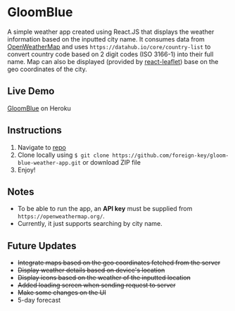 # GloomBlue
A simple weather app created using React.JS that displays the weather information based on the inputted city name. It consumes data from [OpenWeatherMap](https://openweathermap.org/) and uses `https://datahub.io/core/country-list` to convert country code based on 2 digit codes (ISO 3166-1) into their full name. Map can also be displayed (provided by [react-leaflet](https://react-leaflet.js.org/)) base on the geo coordinates of the city.

## Live Demo
[GloomBlue](https://gloom-blue-weather-app.herokuapp.com/) on Heroku

## Instructions

1. Navigate to [repo](https://github.com/foreign-key/gloom-blue-weather-app)
2. Clone locally using
   `$ git clone https://github.com/foreign-key/gloom-blue-weather-app.git` or download ZIP file
3. Enjoy!

## Notes

+ To be able to run the app, an **API key** must be supplied from `https://openweathermap.org/`.
+ Currently, it just supports searching by city name.

## Future Updates
+ ~~Integrate maps based on the geo coordinates fetched from the server~~
+ ~~Display weather details based on device's location~~
+ ~~Display icons based on the weather of the inputted location~~
+ ~~Added loading screen when sending request to server~~
+ ~~Make some changes on the UI~~
+ 5-day forecast
